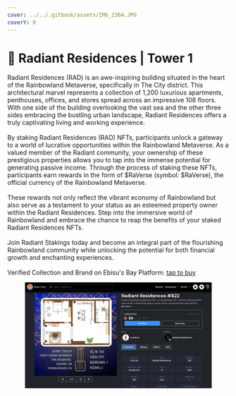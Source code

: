 ```yaml
---
cover: ../../.gitbook/assets/IMG_2364.JPG
coverY: 0
---
```


# 🏨 Radiant Residences | Tower 1

Radiant Residences (RAD) is an awe-inspiring building situated in the heart of the Rainbowland Metaverse, specifically in The City district. This architectural marvel represents a collection of 1,200 luxurious apartments, penthouses, offices, and stores spread across an impressive 108 floors. With one side of the building overlooking the vast sea and the other three sides embracing the bustling urban landscape, Radiant Residences offers a truly captivating living and working experience. \
\
By staking Radiant Residences (RAD) NFTs, participants unlock a gateway to a world of lucrative opportunities within the Rainbowland Metaverse. As a valued member of the Radiant community, your ownership of these prestigious properties allows you to tap into the immense potential for generating passive income. Through the process of staking these NFTs, participants earn rewards in the form of $RaVerse (symbol: $RaVerse), the official currency of the Rainbowland Metaverse. \
\
These rewards not only reflect the vibrant economy of Rainbowland but also serve as a testament to your status as an esteemed property owner within the Radiant Residences. Step into the immersive world of Rainbowland and embrace the chance to reap the benefits of your staked Radiant Residences NFTs. \
\
Join Radiant Stakings today and become an integral part of the flourishing Rainbowland community while unlocking the potential for both financial growth and enchanting experiences.\
\
Verified Collection and Brand on Ebisu's Bay Platform: [tap to bu](https://app.ebisusbay.com/collection/cronos/radiant-residences)[y](https://app.ebisusbay.com/collection/cronos/radiant-residences)

<figure><img src="../../.gitbook/assets/Screenshot 2023-09-17 at 20.38.32.png" alt="Radiant Residences on Ebisusbay marketplace"><figcaption></figcaption></figure>
